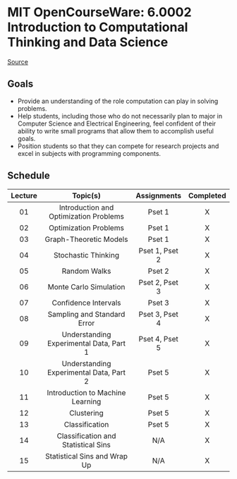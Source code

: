 # MIT OpenCourseWare: 6.0002 Introduction to Computational Thinking and Data Science

[Source](https://ocw.mit.edu/courses/6-0002-introduction-to-computational-thinking-and-data-science-fall-2016)

## Goals

* Provide an understanding of the role computation can play in solving problems.
* Help students, including those who do not necessarily plan to major in Computer Science and Electrical Engineering, feel confident of their ability to write small programs that allow them to accomplish useful goals.
* Position students so that they can compete for research projects and excel in subjects with programming components.

## Schedule

| Lecture | Topic(s)                                                        | Assignments    | Completed |
|:-------:|:---------------------------------------------------------------:|:--------------:|:---------:|
| 01      | Introduction and Optimization Problems                          | Pset 1         | X         |
| 02      | Optimization Problems                                           | Pset 1         | X         |
| 03      | Graph-Theoretic Models                                          | Pset 1         | X         |
| 04      | Stochastic Thinking                                             | Pset 1, Pset 2 | X         |
| 05      | Random Walks                                                    | Pset 2         | X         |
| 06      | Monte Carlo Simulation                                          | Pset 2, Pset 3 | X         |
| 07      | Confidence Intervals                                            | Pset 3         | X         |
| 08      | Sampling and Standard Error                                     | Pset 3, Pset 4 | X         |
| 09      | Understanding Experimental Data, Part 1                         | Pset 4, Pset 5 | X         |
| 10      | Understanding Experimental Data, Part 2                         | Pset 5         | X         |
| 11      | Introduction to Machine Learning                                | Pset 5         | X         |
| 12      | Clustering                                                      | Pset 5         | X         |
| 13      | Classification                                                  | Pset 5         | X         |
| 14      | Classification and Statistical Sins                             | N/A            | X         |
| 15      | Statistical Sins and Wrap Up                                    | N/A            | X         |
